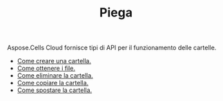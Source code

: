 ﻿---
title: Piega
second_title: Aspose.Cells Cloud Documen
type: docs
url: /it/folder/
keywords: Upload, download, delete, copy, and move folder
description: Aspose.Cells Cloud REST API supporta il caricamento, il download, l'eliminazione, la copia e lo spostamento di cartelle. L'SDK supporta i tipi di linguaggi di sviluppo. Includono Android, C#, Go, Java, NodeJS, Perl, PHP, Python, Ruby e swift
weight: 100
---
Aspose.Cells Cloud fornisce tipi di API per il funzionamento delle cartelle.

- [Come creare una cartella.](/cells/it/folder/create/)
- [Come ottenere i file.](/cells/it/folder/get-files/)
- [Come eliminare la cartella.](/cells/it/folder/delete/)
- [Come copiare la cartella.](/cells/it/folder/copy/)
- [Come spostare la cartella.](/cells/it/folder/move/)

